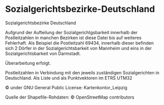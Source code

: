 # Sozialgerichtsbezirke-Deutschland
Sozialgerichtsbezirke Deutschland

Aufgrund der Aufteilung der Sozialgerichtgsbarkeit innerhalb der Postleitzahlen in manchen Bezirken ist diese Datei bis auf weiteres Fehlerhaft.
Als Beispiel die Postleitzahl 69434, innerhalb dieser befinden sich 2 Dörfer in der Sozialgerichtsbarkeit von Mannheim und eins in der Sozialgerichtsbarkeit von Darmstadt.

Überarbeitung erfolgt.

Postleitzahlen in Verbindung mit den jeweils zuständigen Sozialgerichten in Deutschland. Als Liste und als Punktvektoren im ETRS UTM32

© under GNU General Public License: Kartenkontor_Leipzig

Quelle der Shapefile-Rohdaten: © OpenStreetMap contributors
